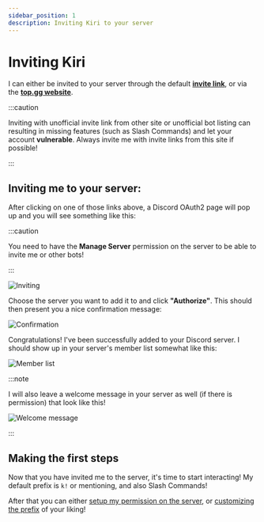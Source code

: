 ```yaml
---
sidebar_position: 1
description: Inviting Kiri to your server
---
```


# Inviting Kiri

I can either be invited to your server through the default **[invite link](https://discord.com/api/oauth2/authorize?client_id=859116638820761630&permissions=4294831607&scope=bot%20applications.commands)**, or via the **[top.gg website](https://top.gg/bot/859116638820761630)**.

:::caution

Inviting with unofficial invite link from other site or unofficial bot listing can resulting in missing features (such as Slash Commands) and let your account **vulnerable**. Always invite me with invite links from this site if possible!

:::

## Inviting me to your server:

After clicking on one of those links above, a Discord OAuth2 page will pop up and you will see something like this:

:::caution

You need to have the **Manage Server** permission on the server to be able to invite me or other bots!

:::

![Inviting](/img/tutorial/invite/1.png)

Choose the server you want to add it to and click **"Authorize"**. This should then present you a nice confirmation message:

![Confirmation](/img/tutorial/invite/2.png)

Congratulations! I've been successfully added to your Discord server. I should show up in your server's member list somewhat like this:

![Member list](/img/tutorial/invite/3.png)

:::note

I will also leave a welcome message in your server as well (if there is permission) that look like this!

![Welcome message](/img/tutorial/invite/4.png)

:::
## Making the first steps

Now that you have invited me to the server, it's time to start interacting! 
My default prefix is `k!` or mentioning, and also Slash Commands!

After that you can either [setup my permission on the server](./setup-permission), or [customizing the prefix](./setup-prefix) of your liking!
